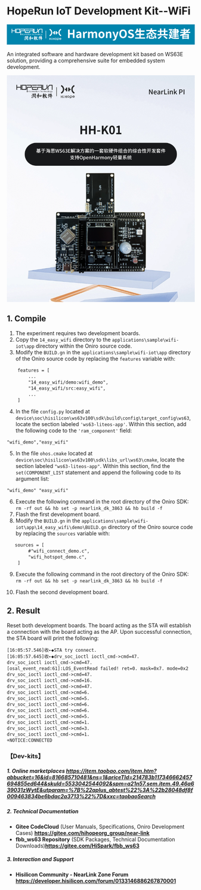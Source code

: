 # HopeRun IoT Development Kit--WiFi

![hihope_illustration](../../Image/hihope_illustration.png)

An integrated software and hardware development kit based on WS63E solution, providing a comprehensive suite for embedded system development.

![wifi_iot](../../Image/HH-K01.png)



## 1. **Compile**

1. The experiment requires two development boards.
2. Copy the `14_easy_wifi` directory to the `applications\sample\wifi-iot\app` directory within the Oniro source code.
3. Modify the `BUILD.gn` in the `applications\sample\wifi-iot\app` directory of the Oniro source code by replacing the `features` variable with:

```
    features = [
        ...
        "14_easy_wifi/demo:wifi_demo",
        "14_easy_wifi/src:easy_wifi",
        ...
    ]
```
4. In the file `config.py` located at `device\soc\hisilicon\ws63v100\sdk\build\config\target_config\ws63`, locate the section labeled `'ws63-liteos-app'`. Within this section, add the following code to the `'ram_component'` field:
```
"wifi_demo","easy_wifi"
```

5. In the file `ohos.cmake` located at `device\soc\hisilicon\ws63v100\sdk\libs_url\ws63\cmake`, locate the section labeled `"ws63-liteos-app"`. Within this section, find the `set(COMPONENT_LIST` statement and append the following code to its argument list:
```
"wifi_demo" "easy_wifi"
```
6. Execute the following command in the root directory of the Oniro SDK: `rm -rf out && hb set -p nearlink_dk_3863 && hb build -f`
7. Flash the first development board.
8. Modify the `BUILD.gn` in the `applications\sample\wifi-iot\app\14_easy_wifi\demo\BUILD.gn` directory of the Oniro source code by replacing the `sources` variable with:

```
   sources = [
        #"wifi_connect_demo.c",
        "wifi_hotspot_demo.c",
    ]
```

9. Execute the following command in the root directory of the Oniro SDK: `rm -rf out && hb set -p nearlink_dk_3863 && hb build -f`

10. Flash the second development board.

## 2. Result

Reset both development boards. The board acting as the STA will establish a connection with the board acting as the AP. Upon successful connection, the STA board will print the following:
```
[16:05:57.546]收←◆STA try connect.
[16:05:57.645]收←◆drv_soc_ioctl ioctl_cmd->cmd=47.
drv_soc_ioctl ioctl_cmd->cmd=47.
[osal_event_read:61]:LOS_EventRead failed! ret=0. mask=0x7. mode=0x2
drv_soc_ioctl ioctl_cmd->cmd=47.
drv_soc_ioctl ioctl_cmd->cmd=16.
drv_soc_ioctl ioctl_cmd->cmd=47.
drv_soc_ioctl ioctl_cmd->cmd=6.
drv_soc_ioctl ioctl_cmd->cmd=5.
drv_soc_ioctl ioctl_cmd->cmd=6.
drv_soc_ioctl ioctl_cmd->cmd=6.
drv_soc_ioctl ioctl_cmd->cmd=5.
drv_soc_ioctl ioctl_cmd->cmd=1.
drv_soc_ioctl ioctl_cmd->cmd=3.
drv_soc_ioctl ioctl_cmd->cmd=1.
+NOTICE:CONNECTED
```



### 【Dev-kits】

##### 1. Online marketplaces  https://item.taobao.com/item.htm?abbucket=16&id=816685710481&ns=1&priceTId=214783b117346662457694855ed644&skuId=5533042544092&spm=a21n57.sem.item.49.46a639031zWytE&utparam=%7B%22aplus_abtest%22%3A%22b28048df8f009463834be6bdac2a3713%22%7D&xxc=taobaoSearch

##### 2. **Technical Documentation**

- **Gitee CodeCloud** (User Manuals, Specifications, Oniro Development Cases) **https://gitee.com/hihopeorg_group/near-link**
- **fbb_ws63 Repository** (SDK Packages, Technical Documentation Downloads)**https://gitee.com/HiSpark/fbb_ws63**

##### 3. **Interaction and Support**

- **Hisilicon Community - NearLink Zone Forum** **https://developer.hisilicon.com/forum/0133146886267870001**
